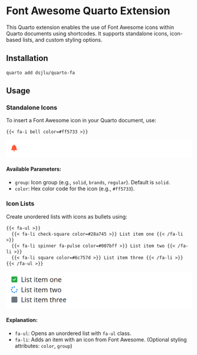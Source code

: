 # Font Awesome Quarto Extension


This Quarto extension enables the use of Font Awesome icons within
Quarto documents using shortcodes. It supports standalone icons,
icon-based lists, and custom styling options.

## Installation

    quarto add dsjlu/quarto-fa

## Usage

### Standalone Icons

To insert a Font Awesome icon in your Quarto document, use:

```
{{< fa-i bell color=#ff5733 >}}
```

![](README_img/screenshot_1.png)

#### Available Parameters:

- `group`: Icon group (e.g., `solid`, `brands`, `regular`). Default is
  `solid`.
- `color`: Hex color code for the icon (e.g., `#ff5733`).

### Icon Lists

Create unordered lists with icons as bullets using:

```
{{< fa-ul >}}
  {{< fa-li check-square color=#28a745 >}} List item one {{< /fa-li >}}
  {{< fa-li spinner fa-pulse color=#007bff >}} List item two {{< /fa-li >}}
  {{< fa-li square color=#6c757d >}} List item three {{< /fa-li >}}
{{< /fa-ul >}}
```

![](README_img/screenshot_2.png)

#### Explanation:

- `fa-ul`: Opens an unordered list with `fa-ul` class.
- `fa-li`: Adds an item with an icon from Font Awesome. (Optional
  styling attributes: `color`, `group`)
